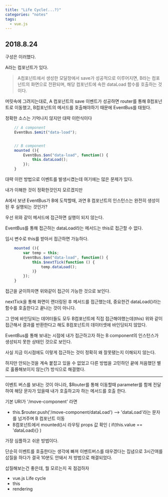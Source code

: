 ```yaml
---
title: "Life Cycle(...?)"
categories: "notes"
tags:
  - vue.js
---
```


## 2018.8.24

구성은 이러했다.

A라는 컴포넌트가 있다.

>A컴포넌트에서 생성한 모달창에서 save가 성공적으로 이루어지면, B라는 컴포넌트의 화면으로 전환되며, 해당 컴포넌트에 속한 dataLoad 함수를 호출하는 것이다.

머릿속에 그려지는대로, A 컴포넌트의 save 이벤트가 성공하면 router를 통해 B컴포넌트로 이동했고, B컴포넌트의 메서드를 호출해야하기 때문에 EventBus를 태웠다.

정확한 소스는 기억나지 않지만 대략 이런식이다

~~~javascript
    // A component
    EventBus.$emit("data-load");


    // B component
    mounted (){
        EventBus.$on("data-load", function() {
            this.dataLoad();
        });
    }
~~~

대략 이런 방법으로 이벤트를 발생시켰는데 여기에는 많은 문제가 있다.

내가 이해한 것이 정확한것인지 모르겠지만

A에서 보낸 EventBus가 B에 도착할때, 과연 B 컴포넌트의 인스턴스는 완전히 생성이 된 후 실행되는 것인가?

우선 위와 같이 메서드에 접근하면 실행이 되지 않는다.

EventBus를 통해 접근하는 dataLoad라는 메서드는 this로 접근할 수 없다.

임시 변수로 this를 받아서 접근하면 가능하다.

```javascript
    mounted (){
        var temp = this;
        EventBus.$on("data-load", function() {
            this.$nextTick(function () {
                temp.dataLoad();
            )}
        });
    }
```

접근을 굳이하자면 위와같이 접근이 가능한 것으로 보인다.

nextTick을 통해 화면이 랜더링된 후 메서드를 접근했는데, 중요한건 dataLoad()라는 함수를 호출한다고 끝나는 것이 아니다.

그 안에 바인딩되는 데어터들도 모두 B컴포넌트에 직접 접근해야했는데(this) 위와 같이 접근해서 결과를 반환한다고 해도 B컴포넌트의 데이터셋에 바인딩되지 않았다.

EventBus를 통해 보내는 시점에 내가 접근하고자 하는 B component의 인스턴스가 생성되지 못한 상태인 것으로 보인다.

사실 지금 이시점에도 이렇게 접근하는 것이 정확히 왜 잘못됐는지 이해되지 않는다.

하지만 안되는것을 계속 붙잡고 있을 수 없었고 다른 방법을 고민하던 끝에 처음했던 별로 훌륭해보이지 않는(?) 방식으로 해결했다.

--- 

이벤트 버스를 보내는 것이 아니라, $Router를 통해 이동할때 parameter를 함께 전달하여 해당 문자가 있을때 내가 호출하고자 하는 메서드를 호출 한다.

기본 URI가 '/move-component' 라면

- this.$router.push('/move-component/dataLoad') --> 'dataLoad'라는 문자를 넘겨주며 B 컴포넌트 이동
- B컴포넌트에서 mounted()시 라우팅 props 값 확인 ( if(this.value == 'dataLoad){} )

가장 심플하고 쉬운 방법이다.

단순히 이벤트를 호출한다는 생각에 빠져 이벤트버스를 태우겠다는 집념으로 3시간여를 삽질을 하다가 결국 10분도 안돼서 저 방법으로 해결되었다.

삽질해보는건 좋은데, 뭘 모르는지 꼭 점검하자

- vue.js Life cycle
- this
- rendering



